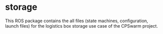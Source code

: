 # storage

This ROS package contains the all files (state machines, configuration, launch files) for the logistics box storage use case of the CPSwarm project.

